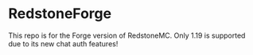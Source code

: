 # RedstoneForge
This repo is for the Forge version of RedstoneMC. Only 1.19 is supported due to its new chat auth features!
